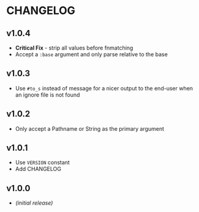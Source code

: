 CHANGELOG
=========

v1.0.4
------
- **Critical Fix** - strip all values before fnmatching
- Accept a `:base` argument and only parse relative to the base

v1.0.3
------
- Use `#to_s` instead of message for a nicer output to the end-user when an ignore file is not found

v1.0.2
------
- Only accept a Pathname or String as the primary argument

v1.0.1
------
- Use `VERSION` constant
- Add CHANGELOG

v1.0.0
------
- *(initial release)*

